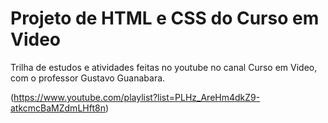 # Projeto de HTML e CSS do Curso em Video
Trilha de estudos e atividades feitas no youtube no canal Curso em Video, com o professor Gustavo Guanabara.

(https://www.youtube.com/playlist?list=PLHz_AreHm4dkZ9-atkcmcBaMZdmLHft8n)

